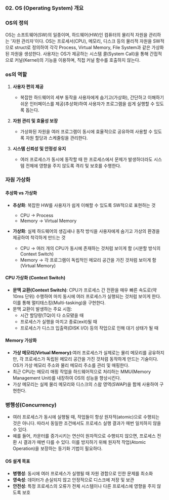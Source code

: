 ### 02. OS (Operating System) 개요

### OS의 정의
OS는 소프트웨어(SW)의 일종이며, 하드웨어(HW)인 컴퓨터의 물리적 자원을 관리하는 '자원 관리자'이다.
OS는 프로세서(CPU), 메모리, 디스크 등의 물리적 자원을 SW적으로 struct로 정의하여 각각 Process, Virtual Memory, File System과 같은 가상화된 자원을 생성한다. 
사용자는 OS가 제공하는 시스템 콜(System Call)을 통해 간접적으로 커널(Kernel)의 기능을 이용하며, 직접 커널 함수를 호출하지 않는다.

### os의 역할
1. **사용자 편의 제공**
    - 복잡한 하드웨어의 세부 동작을 사용자에게 숨기고(가상화), 간단하고 이해하기 쉬운 인터페이스를 제공(추상화)하여 사용자가 프로그램을 쉽게 실행할 수 있도록 돕는다.

2. **자원 관리 및 효율성 보장**
    - 가상화된 자원을 여러 프로그램이 동시에 효율적으로 공유하여 사용할 수 있도록 자원 할당과 스케줄링을 관리한다.

3. **시스템 신뢰성 및 안정성 유지**
    - 여러 프로세스가 동시에 동작할 때 한 프로세스에서 문제가 발생하더라도 시스템 전체에 영향을 주지 않도록 격리 및 보호를 수행한다.

###  자원 가상화

#### 추상화 vs 가상화
- **추상화**: 복잡한 HW를 사용자가 쉽게 이해할 수 있도록 SW적으로 표현하는 것
    - CPU → Process
    - Memory → Virtual Memory

- **가상화**: 실제 하드웨어의 생김새나 동작 방식을 사용자에게 숨기고 가상의 환경을 제공하여 착각하게 만드는 것
    - CPU → 여러 개의 CPU가 동시에 존재하는 것처럼 보이게 함 (시분할 방식의 Context Switch)
    - Memory → 각 프로그램이 독립적인 메모리 공간을 가진 것처럼 보이게 함 (Virtual Memory)

#### CPU 가상화 (Context Switch)
- **문맥 교환(Context Switch)**: 
CPU가 프로세스 간 전환을 매우 빠른 속도로(약 10ms 단위) 수행하여 마치 동시에 여러 프로세스가 실행되는 것처럼 보이게 한다. 이를 통해 멀티태스킹(Multi-tasking)을 구현한다.
- 문맥 교환이 발생하는 주요 시점:
    - 시간 할당량(TQ)이 다 소모됐을 때
    - 프로세스가 실행을 마치고 종료(exit)될 때
    - 프로세스가 디스크 입출력(DISK I/O) 등의 작업으로 인해 대기 상태가 될 때

#### Memory 가상화
- **가상 메모리(Virtual Memory)**:여러 프로세스가 실제로는 물리 메모리를 공유하지만, 각 프로세스가 독립된 메모리 공간을 가진 것처럼 동작하게 만드는 기술이다. OS가 가상 메모리 주소와 물리 메모리 주소를 관리 및 매핑한다.
- 최근 CPU는 메모리 매핑 작업을 하드웨어적으로 처리하는 MMU(Memory Management Unit)를 내장하여 OS의 성능을 향상시킨다.
- 가상 메모리는 실제 물리 메모리와 디스크의 스왑 영역(SWAP)을 함께 사용하여 구현한다.

### 병행성(Concurrency)
- 여러 프로세스가 동시에 실행될 때, 작업들이 항상 원자적(atomic)으로 수행되는 것은 아니다. 따라서 동일한 조건에서도 프로세스 실행 결과가 매번 일치하지 않을 수 있다.
- 예를 들어, 카운터를 증가시키는 연산이 원자적으로 수행되지 않으면, 프로세스 전환 시 결과가 매번 다를 수 있다. 
이를 방지하기 위해 원자적 작업(Atomic Operation)을 보장하는 동기화 기법이 필요하다.

#### OS 설계 목표
- **병행성**: 동시에 여러 프로세스가 실행될 때 자원 경합으로 인한 문제를 최소화
- **영속성**: 데이터가 손실되지 않고 안정적으로 디스크에 저장 및 보관
- **안전성**: 특정 프로세스의 오류가 전체 시스템이나 다른 프로세스에 영향을 주지 않도록 보호